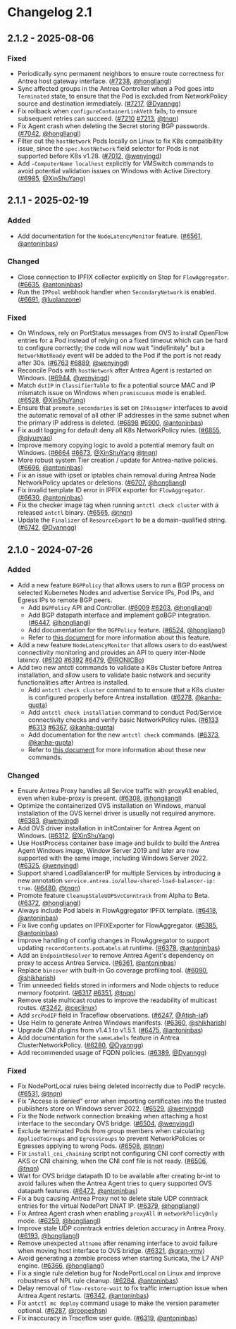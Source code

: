 # Changelog 2.1

## 2.1.2 - 2025-08-06

### Fixed

- Periodically sync permanent neighbors to ensure route correctness for Antrea host gateway interface. ([#7238](https://github.com/antrea-io/antrea/pull/7238), [@hongliangl])
- Sync affected groups in the Antrea Controller when a Pod goes into `Terminated` state, to ensure that the Pod is excluded from NetworkPolicy source and destination immediately. ([#7217](https://github.com/antrea-io/antrea/pull/7217), [@Dyanngg])
- Fix rollback when `configureContainerLinkVeth` fails, to ensure subsequent retries can succeed. ([#7210](https://github.com/antrea-io/antrea/pull/7210) [#7213](https://github.com/antrea-io/antrea/pull/7213), [@tnqn])
- Fix Agent crash when deleting the Secret storing BGP passwords. ([#7042](https://github.com/antrea-io/antrea/pull/7042), [@hongliangl])
- Filter out the `hostNetwork` Pods locally on Linux to fix K8s compatibility issue, since the `spec.hostNetwork` field selector for Pods is not supported before K8s v1.28. ([#7012](https://github.com/antrea-io/antrea/pull/7012), [@wenyingd])
- Add `-ComputerName localhost` explicitly for VMSwitch commands to avoid potential validation issues on Windows with Active Directory. ([#6985](https://github.com/antrea-io/antrea/pull/6985), [@XinShuYang])

## 2.1.1 - 2025-02-19

### Added

- Add documentation for the `NodeLatencyMonitor` feature. ([#6561](https://github.com/antrea-io/antrea/pull/6561), [@antoninbas])

### Changed

- Close connection to IPFIX collector explicitly on Stop for `FlowAggregator`. ([#6635](https://github.com/antrea-io/antrea/pull/6635), [@antoninbas])
- Run the `IPPool` webhook handler when `SecondaryNetwork` is enabled. ([#6691](https://github.com/antrea-io/antrea/pull/6691), [@luolanzone])

### Fixed

- On Windows, rely on PortStatus messages from OVS to install OpenFlow entries for a Pod instead of relying on a fixed timeout which can be hard to configure correctly; the code will now wait "indefinitely" but a `NetworkNotReady` event will be added to the Pod if the port is not ready after 30s. ([#6763](https://github.com/antrea-io/antrea/pull/6763) [#6889](https://github.com/antrea-io/antrea/pull/6889), [@wenyingd])
- Reconcile Pods with `hostNetwork` after Antrea Agent is restarted on Windows. ([#6944](https://github.com/antrea-io/antrea/pull/6944), [@wenyingd])
- Match `dstIP` in `ClassifierTable` to fix a potential source MAC and IP mismatch issue on Windows when `promiscuous` mode is enabled. ([#6528](https://github.com/antrea-io/antrea/pull/6528), [@XinShuYang])
- Ensure that `promote_secondaries` is set on `IPAssigner` interfaces to avoid the automatic removal of all other IP addresses in the same subnet when the primary IP address is deleted. ([#6898](https://github.com/antrea-io/antrea/pull/6898) [#6900](https://github.com/antrea-io/antrea/pull/6900), [@antoninbas])
- Fix audit logging for default deny all K8s NetworkPolicy rules. ([#6855](https://github.com/antrea-io/antrea/pull/6855), [@qiyueyao])
- Improve memory copying logic to avoid a potential memory fault on Windows. ([#6664](https://github.com/antrea-io/antrea/pull/6664) [#6673](https://github.com/antrea-io/antrea/pull/6673), [@XinShuYang] [@tnqn])
- More robust system Tier creation / update for Antrea-native policies. ([#6696](https://github.com/antrea-io/antrea/pull/6696), [@antoninbas])
- Fix an issue with ipset or iptables chain removal during Antrea Node NetworkPolicy updates or deletions. ([#6707](https://github.com/antrea-io/antrea/pull/6707), [@hongliangl])
- Fix invalid template ID error in IPFIX exporter for `FlowAggregator`. ([#6630](https://github.com/antrea-io/antrea/pull/6630), [@antoninbas])
- Fix the checker image tag when running `antctl check cluster` with a released `antctl` binary. ([#6565](https://github.com/antrea-io/antrea/pull/6565), [@tnqn])
- Update the `Finalizer` of `ResourceExport` to be a domain-qualified string. ([#6742](https://github.com/antrea-io/antrea/pull/6742), [@Dyanngg])

## 2.1.0 - 2024-07-26

### Added

- Add a new feature `BGPPolicy` that allows users to run a BGP process on selected Kubernetes Nodes and advertise Service IPs, Pod IPs, and Egress IPs to remote BGP peers.
  - Add `BGPPolicy` API and Controller. ([#6009](https://github.com/antrea-io/antrea/pull/6009) [#6203](https://github.com/antrea-io/antrea/pull/6203), [@hongliangl])
  - Add BGP datapath interface and implement goBGP integration. ([#6447](https://github.com/antrea-io/antrea/pull/6447), [@hongliangl])
  - Add documentation for the `BGPPolicy` feature. ([#6524](https://github.com/antrea-io/antrea/pull/6524), [@hongliangl])
  - Refer to [this document](https://github.com/antrea-io/antrea/blob/release-2.1/docs/bgp-policy.md) for more information about this feature.
- Add a new feature `NodeLatencyMonitor` that allows users to do east/west connectivity monitoring and provides an API to query inter-Node latency. ([#6120](https://github.com/antrea-io/antrea/pull/6120) [#6392](https://github.com/antrea-io/antrea/pull/6392) [#6479](https://github.com/antrea-io/antrea/pull/6479), [@IRONICBo])
- Add two new antctl commands to validate a K8s Cluster before Antrea installation, and allow users to validate basic network and security functionalities after Antrea is installed.
  - Add `antctl check cluster` command to to ensure that a K8s cluster is configured properly before Antrea installation. ([#6278](https://github.com/antrea-io/antrea/pull/6278), [@kanha-gupta])
  - Add `antctl check installation` command to conduct Pod/Service connectivity checks and verify basic NetworkPolicy rules. ([#6133](https://github.com/antrea-io/antrea/pull/6133) [#6313](https://github.com/antrea-io/antrea/pull/6313) [#6367](https://github.com/antrea-io/antrea/pull/6367), [@kanha-gupta])
  - Add documentation for the new `antctl check` commands. ([#6373](https://github.com/antrea-io/antrea/pull/6373), [@kanha-gupta])
  - Refer to [this document](https://github.com/antrea-io/antrea/blob/release-2.1/docs/antctl.md#performing-checks-to-facilitate-installation-process) for more information about these new commands.

### Changed

- Ensure Antrea Proxy handles all Service traffic with proxyAll enabled, even when kube-proxy is present. ([#6308](https://github.com/antrea-io/antrea/pull/6308), [@hongliangl])
- Optimize the containerized OVS installation on Windows, manual installation of the OVS kernel driver is usually not required anymore. ([#6383](https://github.com/antrea-io/antrea/pull/6383), [@wenyingd])
- Add OVS driver installation in initContainer for Antrea Agent on Windows. ([#6312](https://github.com/antrea-io/antrea/pull/6312), [@XinShuYang])
- Use HostProcess container base image and buildx to build the Antrea Agent Windows image, Window Server 2019 and later are now supported with the same image, including Windows Server 2022. ([#6325](https://github.com/antrea-io/antrea/pull/6325), [@wenyingd])
- Support shared LoadBalancerIP for multiple Services by introducing a new annotation `service.antrea.io/allow-shared-load-balancer-ip: true`. ([#6480](https://github.com/antrea-io/antrea/pull/6480), [@tnqn])
- Promote feature `CleanupStaleUDPSvcConntrack` from Alpha to Beta. ([#6372](https://github.com/antrea-io/antrea/pull/6372), [@hongliangl])
- Always include Pod labels in FlowAggregator IPFIX template. ([#6418](https://github.com/antrea-io/antrea/pull/6418), [@antoninbas])
- Fix live config updates on IPFIXExporter for FlowAggregator. ([#6385](https://github.com/antrea-io/antrea/pull/6385), [@antoninbas])
- Improve handling of config changes in FlowAggregator to support updating `recordContents.podLabels` at runtime. ([#6378](https://github.com/antrea-io/antrea/pull/6378), [@antoninbas])
- Add an `EndpointResolver` to remove Antrea Agent's dependency on proxy to access Antrea Service. ([#6361](https://github.com/antrea-io/antrea/pull/6361), [@antoninbas])
- Replace `bincover` with built-in Go coverage profiling tool. ([#6090](https://github.com/antrea-io/antrea/pull/6090), [@shikharish])
- Trim unneeded fields stored in informers and Node objects to reduce memory footprint. ([#6317](https://github.com/antrea-io/antrea/pull/6317) [#6351](https://github.com/antrea-io/antrea/pull/6351), [@tnqn])
- Remove stale multicast routes to improve the readability of multicast routes. ([#3242](https://github.com/antrea-io/antrea/pull/3242), [@ceclinux])
- Add `srcPodIP` field in Traceflow observations. ([#6247](https://github.com/antrea-io/antrea/pull/6247), [@Atish-iaf])
- Use Helm to generate Antrea Windows manifests. ([#6360](https://github.com/antrea-io/antrea/pull/6360), [@shikharish])
- Upgrade CNI plugins from v1.4.1 to v1.5.1. ([#6475](https://github.com/antrea-io/antrea/pull/6475), [@antoninbas])
- Add documentation for the `sameLabels` feature in Antrea ClusterNetworkPolicy. ([#6280](https://github.com/antrea-io/antrea/pull/6280), [@Dyanngg])
- Add recommended usage of FQDN policies. ([#6389](https://github.com/antrea-io/antrea/pull/6389), [@Dyanngg])

### Fixed

- Fix NodePortLocal rules being deleted incorrectly due to PodIP recycle. ([#6531](https://github.com/antrea-io/antrea/pull/6531), [@tnqn])
- Fix "Access is denied" error when importing certificates into the trusted publishers store on Windows server 2022. ([#6529](https://github.com/antrea-io/antrea/pull/6529), [@wenyingd])
- Fix the Node network connection breaking when attaching a host interface to the secondary OVS bridge. ([#6504](https://github.com/antrea-io/antrea/pull/6504), [@wenyingd])
- Exclude terminated Pods from group members when calculating `AppliedToGroups` and `EgressGroups` to prevent NetworkPolicies or Egresses applying to wrong Pods. ([#6508](https://github.com/antrea-io/antrea/pull/6508), [@tnqn])
- Fix `install_cni_chaining` script not configuring CNI conf correctly with AKS or CNI chaining, when the CNI conf file is not ready. ([#6506](https://github.com/antrea-io/antrea/pull/6506), [@tnqn])
- Wait for OVS bridge datapath ID to be available after creating br-int to avoid failures when the Antrea Agent tries to query supported OVS datapath features. ([#6472](https://github.com/antrea-io/antrea/pull/6472), [@antoninbas])
- Fix a bug causing Antrea Proxy not to delete stale UDP conntrack entries for the virtual NodePort DNAT IP. ([#6379](https://github.com/antrea-io/antrea/pull/6379), [@hongliangl])
- Fix Antrea Agent crash when enabling `proxyAll` in `networkPolicyOnly` mode. ([#6259](https://github.com/antrea-io/antrea/pull/6259), [@hongliangl])
- Improve stale UDP conntrack entries deletion accuracy in Antrea Proxy. ([#6193](https://github.com/antrea-io/antrea/pull/6193), [@hongliangl])
- Remove unexpected `altname` after renaming interface to avoid failure when moving host interface to OVS bridge. ([#6321](https://github.com/antrea-io/antrea/pull/6321), [@gran-vmv])
- Avoid generating a zombie process when starting Suricata, the L7 ANP engine. ([#6366](https://github.com/antrea-io/antrea/pull/6366), [@hongliangl])
- Fix a single rule deletion bug for NodePortLocal on Linux and improve robustness of NPL rule cleanup. ([#6284](https://github.com/antrea-io/antrea/pull/6284), [@antoninbas])
- Delay removal of `flow-restore-wait` to fix traffic interruption issue when Antrea Agent restarts. ([#6342](https://github.com/antrea-io/antrea/pull/6342), [@antoninbas])
- Fix `antctl mc deploy` command usage to make the version parameter optional. ([#6287](https://github.com/antrea-io/antrea/pull/6287), [@roopeshsn])
- Fix inaccuracy in Traceflow user guide. ([#6319](https://github.com/antrea-io/antrea/pull/6319), [@antoninbas])


[@Atish-iaf]: https://github.com/Atish-iaf
[@Dyanngg]: https://github.com/Dyanngg
[@IRONICBo]: https://github.com/IRONICBo
[@XinShuYang]: https://github.com/XinShuYang
[@antoninbas]: https://github.com/antoninbas
[@ceclinux]: https://github.com/ceclinux
[@gran-vmv]: https://github.com/gran-vmv
[@hongliangl]: https://github.com/hongliangl
[@kanha-gupta]: https://github.com/kanha-gupta
[@luolanzone]: https://github.com/luolanzone
[@qiyueyao]: https://github.com/qiyueyao
[@roopeshsn]: https://github.com/roopeshsn
[@shikharish]: https://github.com/shikharish
[@tnqn]: https://github.com/tnqn
[@wenyingd]: https://github.com/wenyingd